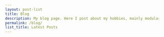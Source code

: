 ```yaml
---
layout: post-list
title: Blog
description: My blog page. Here I post about my hobbies, mainly modular synthesizers.
permalink: /blog/
list_title: Latest Posts
---
```


